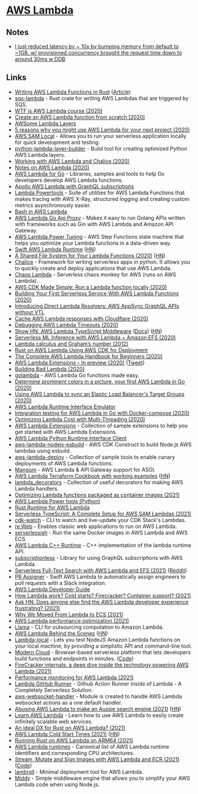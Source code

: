 # [AWS Lambda](https://aws.amazon.com/lambda/)

## Notes

- [I just reduced latency by \~ 10x by bumping memory from default to \~1GB. w/ provisioned concurrency brought the request time down to around 30ms w DDB](https://twitter.com/dabit3/status/1299846109448282112)

## Links

- [Writing AWS Lambda Functions in Rust](https://github.com/SilentByte/rust-lambda) ([Article](https://silentbyte.com/writing-aws-lambda-functions-in-rust))
- [sqs-lambda](https://github.com/insanitybit/sqs-lambda) - Rust crate for writing AWS Lambdas that are triggered by SQS.
- [WTF is AWS Lambda course (2020)](https://egghead.io/lessons/aws-wtf-is-aws-lambda)
- [Create an AWS Lambda function from scratch (2020)](https://dev.to/tlakomy/create-an-aws-lambda-function-from-scratch-3fdd)
- [AWSome Lambda Layers](https://github.com/mthenw/awesome-layers)
- [5 reasons why you might use AWS Lambda for your next project (2020)](https://dev.to/tlakomy/5-reasons-why-you-might-use-aws-lambda-for-your-next-project-ik8)
- [AWS SAM Local](https://aws.amazon.com/about-aws/whats-new/2017/08/introducing-aws-sam-local-a-cli-tool-to-test-aws-lambda-functions-locally/) - Allows you to run your serverless application locally for quick development and testing.
- [python-lambda-layer-builder](https://github.com/tobilg/python-lambda-layer-builder) - Build tool for creating optimized Python AWS Lambda layers.
- [Working with AWS Lambda and Chalice (2020)](https://papercup.dev/posts/working-with-aws-lambda-and-chalice/)
- [Notes on AWS Lambda (2020)](https://twitter.com/scottdomes/status/1249787042797465600)
- [AWS Lambda for Go](https://github.com/aws/aws-lambda-go) - Libraries, samples and tools to help Go developers develop AWS Lambda functions.
- [Apollo AWS Lambda with GraphQL subscriptions](https://github.com/michalkvasnicak/aws-lambda-graphql)
- [Lambda Powertools](https://github.com/awslabs/aws-lambda-powertools) - Suite of utilities for AWS Lambda Functions that makes tracing with AWS X-Ray, structured logging and creating custom metrics asynchronously easier.
- [Bash in AWS Lambda](https://github.com/gkrizek/bash-lambda-layer)
- [AWS Lambda Go Api Proxy](https://github.com/awslabs/aws-lambda-go-api-proxy) - Makes it easy to run Golang APIs written with frameworks such as Gin with AWS Lambda and Amazon API Gateway.
- [AWS Lambda Power Tuning](https://github.com/alexcasalboni/aws-lambda-power-tuning) - AWS Step Functions state machine that helps you optimize your Lambda functions in a data-driven way.
- [Swift AWS Lambda Runtime](https://github.com/swift-server/swift-aws-lambda-runtime) ([HN](https://news.ycombinator.com/item?id=23352501))
- [A Shared File System for Your Lambda Functions (2020)](https://aws.amazon.com/blogs/aws/new-a-shared-file-system-for-your-lambda-functions/) ([HN](https://news.ycombinator.com/item?id=23543554))
- [Chalice](https://github.com/aws/chalice) - Framework for writing serverless apps in python. It allows you to quickly create and deploy applications that use AWS Lambda.
- [Chaos Lambda](https://github.com/artilleryio/chaos-lambda) - Serverless chaos monkey for AWS (runs on AWS Lambda).
- [AWS CDK Made Simple: Run a Lambda function locally (2020)](https://tlakomy.com/run-cdk-lambda-function-locally)
- [Building Your First Serverless Service With AWS Lambda Functions (2020)](https://css-tricks.com/building-your-first-serverless-service-with-aws-lambda-functions/)
- [Introducing Direct Lambda Resolvers: AWS AppSync GraphQL APIs without VTL](https://aws.amazon.com/blogs/mobile/appsync-direct-lambda/)
- [Cache AWS Lambda responses with Cloudflare (2020)](https://kylebarron.dev/blog/caching-lambda-functions-cloudflare)
- [Debugging AWS Lambda Timeouts (2020)](https://lumigo.io/blog/debugging-aws-lambda-timeouts/)
- [Show HN: AWS Lambda TypeScript Middleware](https://github.com/dbartholomae/lambda-middleware) ([Docs](https://dbartholomae.github.io/lambda-middleware/)) ([HN](https://news.ycombinator.com/item?id=24280237))
- [Serverless ML Inference with AWS Lambda + Amazon EFS (2020)](https://medium.com/faun/setup-serverless-ml-inference-with-aws-lambda-efs-738546fa2e03)
- [Lambda calculus and Graham’s number (2012)](https://mindsarentmagic.org/2012/11/22/lambda-graham/)
- [Rust on AWS Lambda Using AWS CDK for Deployment](https://github.com/codetalkio/patterns-serverless-rust-minimal)
- [The Complete AWS Lambda Handbook for Beginners (2020)](https://dashbird.io/blog/complete-aws-lambda-handbook-beginners-part-1/)
- [AWS Lambda Extensions – In preview (2020)](https://aws.amazon.com/blogs/compute/introducing-aws-lambda-extensions-in-preview/) ([Tweet](https://twitter.com/dhruvsood/status/1314236371570024449))
- [Building Bad Lambda (2020)](https://kohidave.dev/posts/building-bad-lambda/)
- [golambda](https://github.com/rakyll/golambda) - AWS Lambda Go functions made easy.
- [Determine prominent colors in a picture, your first AWS Lambda in Go (2020)](https://buddy.works/tutorials/determine-prominent-colors-in-a-picture-your-first-aws-lambda-in-go)
- [Using AWS Lambda to sync an Elastic Load Balancer's Target Groups (2020)](https://emilenijssen.nl/6-aws-lambda-sync-elastic-load-balancer-target-groups/)
- [AWS Lambda Runtime Interface Emulator](https://github.com/aws/aws-lambda-runtime-interface-emulator)
- [Integration testing for AWS Lambda in Go with Docker-compose (2020)](https://buddy.works/tutorials/integration-testing-for-aws-lambda-in-go-with-docker-compose)
- [Optimizing Lambda Cost with Multi-Threading (2020)](https://www.sentiatechblog.com/aws-re-invent-2020-day-3-optimizing-lambda-cost-with-multi-threading)
- [AWS Lambda Extensions](https://github.com/aws-samples/aws-lambda-extensions) - Collection of sample extensions to help you get started with AWS Lambda Extensions.
- [AWS Lambda Python Runtime Interface Client](https://github.com/aws/aws-lambda-python-runtime-interface-client)
- [aws-lambda-nodejs-esbuild](https://github.com/floydspace/aws-lambda-nodejs-esbuild) - AWS CDK Construct to build Node.js AWS lambdas using esbuild.
- [aws-lambda-deploy](https://github.com/aws-samples/aws-lambda-deploy) - Collection of sample tools to enable canary deployments of AWS Lambda functions.
- [Mangum](https://github.com/jordaneremieff/mangum) - AWS Lambda & API Gateway support for ASGI.
- [AWS Lambda Terraform Cookbook with working examples](https://github.com/nsriram/lambda-the-terraform-way) ([HN](https://news.ycombinator.com/item?id=25588898))
- [lambda_decorators](https://github.com/dschep/lambda-decorators) - Collection of useful decorators for making AWS Lambda handlers.
- [Optimizing Lambda functions packaged as container images (2021)](https://aws.amazon.com/blogs/compute/optimizing-lambda-functions-packaged-as-container-images/)
- [AWS Lambda Power tools (Python)](https://github.com/awslabs/aws-lambda-powertools-python)
- [Rust Runtime for AWS Lambda](https://github.com/lamedh-dev/aws-lambda-rust-runtime)
- [Serverless TypeScript: A Complete Setup for AWS SAM Lambdas (2021)](https://evilmartians.com/chronicles/serverless-typescript-a-complete-setup-for-aws-sam-lambda)
- [cdk-watch](https://github.com/teamplanes/cdk-watch) - CLI to watch and live-update your CDK Stack's Lambdas.
- [re:Web](https://github.com/apparentorder/reweb) - Enables classic web applications to run on AWS Lambda.
- [serverlessish](https://github.com/glassechidna/serverlessish) - Run the same Docker images in AWS Lambda and AWS ECS.
- [AWS Lambda C++ Runtime](https://github.com/awslabs/aws-lambda-cpp) - C++ implementation of the lambda runtime API.
- [subscriptionless](https://github.com/andyrichardson/subscriptionless) - Library for using GraphQL subscriptions with AWS Lambda.
- [Serverless Full-Text Search with AWS Lambda and EFS (2021)](https://medium.com/@arsenyyankovski/serverless-full-text-search-with-aws-lambda-and-efs-cf24e1b6fe3b) ([Reddit](https://www.reddit.com/r/aws/comments/m2uzyv/serverless_fulltext_search_with_aws_lambda_and_efs/))
- [PR Assigner](https://github.com/justeat/PRAssigner) - Swift AWS Lambda to automatically assign engineers to pull requests with a Slack integration.
- [AWS Lambda Developer Guide](https://github.com/awsdocs/aws-lambda-developer-guide)
- [How Lambda work? Cold starts? Firecracker? Container support? (2021)](https://www.youtube.com/watch?v=OOGV81YbuEo)
- [Ask HN: Does anyone else find the AWS Lambda developer experience frustrating? (2021)](https://news.ycombinator.com/item?id=26855037)
- [Why We Moved From Lambda to ECS (2021)](https://prismatic.io/blog/why-we-moved-from-lambda-to-ecs/)
- [AWS Lambda performance optimization (2021)](https://betterdev.blog/aws-lambda-performance-optimization/)
- [Llama](https://github.com/nelhage/llama) - CLI for outsourcing computation to Amazon Lambda.
- [AWS Lambda Behind the Scenes](https://www.bschaatsbergen.com/behind-the-scenes-lambda) ([HN](https://news.ycombinator.com/item?id=27792951))
- [Lambda-local](https://github.com/ashiina/lambda-local) - Lets you test NodeJS Amazon Lambda functions on your local machine, by providing a simplistic API and command-line tool.
- [Modern Cloud](https://www.moderncloud.io/) - Browser-based serverless platform that lets developers build functions and endpoints in minutes. ([Code](https://github.com/ModernCloud/moderncloud))
- [FireCracker internals: a deep dive inside the technology powering AWS Lambda (2021)](https://www.talhoffman.com/2021/07/18/firecracker-internals/)
- [Performance monitoring for AWS Lambda (2021)](https://taavirehemagi.medium.com/performance-monitoring-for-aws-lambda-6d9eefb21716)
- [Lambda GitHub Runner](https://github.com/nwestfall/lambda-github-runner) - Github Action Runner inside of Lambda - A Completely Serverless Solution.
- [aws-websocket-handler](https://github.com/matrus2/aws-websocket-handler) - Module is created to handle AWS Lambda websocket actions as a one default handler.
- [Abusing AWS Lambda to make an Aussie search engine (2021)](https://boyter.org/posts/abusing-aws-to-make-a-search-engine/) ([HN](https://news.ycombinator.com/item?id=28665395))
- [Learn AWS Lambda](https://github.com/dwyl/learn-aws-lambda) - Learn how to use AWS Lambda to easily create infinitely scalable web services.
- [An ideal DX for Rust on AWS Lambda? (2021)](https://github.com/aws-samples/serverless-rust-demo/issues/4)
- [AWS Lambda Cold Start Times (2021)](https://filia-aleks.medium.com/aws-lambda-battle-2021-performance-comparison-for-all-languages-c1b441005fd1) ([HN](https://news.ycombinator.com/item?id=28838716))
- [Running Rust on AWS Lambda on ARM64 (2021)](https://www.ballpointcarrot.net/posts/rust-arm-lambdas/)
- [AWS Lambda runtimes](https://github.com/architect/lambda-runtimes) - Canonical list of AWS Lambda runtime identifiers and corresponding CPU architectures.
- [Stream, Mutate and Sign Images with AWS Lambda and ECR (2021)](https://martin.baillie.id/wrote/stream-mutate-and-sign-images-with-aws-lambda-and-ecr/) ([Code](https://github.com/martinbaillie/ocistow))
- [lambroll](https://github.com/fujiwara/lambroll) - Minimal deployment tool for AWS Lambda.
- [Middy](https://github.com/middyjs/middy) - Simple middleware engine that allows you to simplify your AWS Lambda code when using Node.js.
